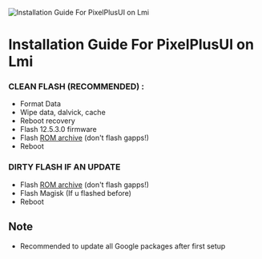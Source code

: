![Installation Guide For PixelPlusUI on Lmi](https://i.imgur.com/pmZkslu.png "Installation")

# Installation Guide For PixelPlusUI on Lmi

### CLEAN FLASH (RECOMMENDED) :
- Format Data
- Wipe data, dalvick, cache 
- Reboot recovery
- Flash 12.5.3.0 firmware
- Flash <a href=https://ppui.site/download>ROM archive</a> (don't flash gapps!)
- Reboot

### DIRTY FLASH IF AN UPDATE
- Flash <a href=https://ppui.site/download>ROM archive</a> (don't flash gapps!)
- Flash Magisk (If u flashed before)
- Reboot

## Note
- Recommended to update all Google packages after first setup
